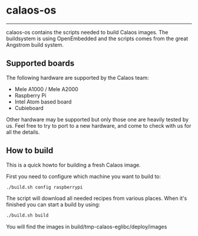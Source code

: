 calaos-os
=========

---

calaos-os contains the scripts needed to build Calaos images. The buildsystem is using OpenEmbedded and the scripts comes from the great Angstrom build system.


Supported boards
----------------

The following hardware are supported by the Calaos team:
- Mele A1000 / Mele A2000
- Raspberry Pi
- Intel Atom based board
- Cubieboard

Other hardware may be supported but only those one are heavily tested by us. Feel free to try to port to a new hardware, and come to check with us for all the details.

How to build
------------

This is a quick howto for building a fresh Calaos image.

First you need to configure which machine you want to build to:
```bash
./build.sh config raspberrypi
```

The script will download all needed recipes from various places. When it's finished you can start a build by using:
```bash
./build.sh build
```

You will find the images in build/tmp-calaos-eglibc/deploy/images

